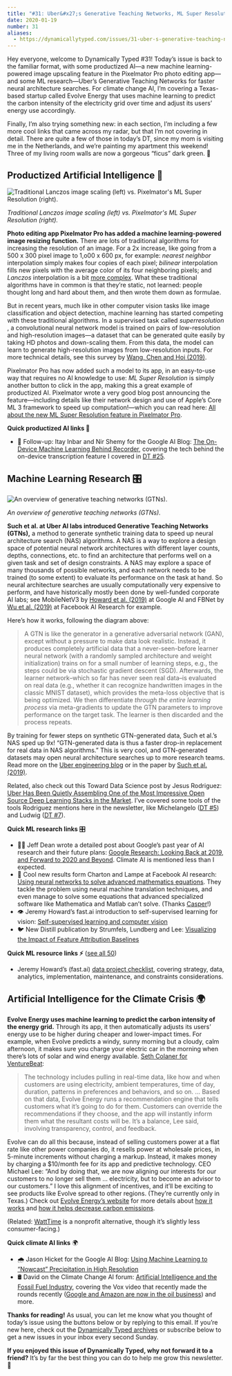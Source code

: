 ```yaml
---
title: "#31: Uber&#x27;s Generative Teaching Networks, ML Super Resolution in Pixelmator Pro, and Evolve Energy "
date: 2020-01-19
number: 31
aliases:
  - https://dynamicallytyped.com/issues/31-uber-s-generative-teaching-networks-ml-super-resolution-in-pixelmator-pro-and-evolve-energy-219307
---
```


Hey everyone, welcome to Dynamically Typed #31!
Today’s issue is back to the familiar format, with some productized AI—a new machine learning-powered image upscaling feature in the Pixelmator Pro photo editing app—and some ML research—Uber’s Generative Teaching Networks for faster neural architecture searches.
For climate change AI, I’m covering a Texas-based startup called Evolve Energy that uses machine learning to predict the carbon intensity of the electricity grid over time and adjust its users’ energy use accordingly.

Finally, I’m also trying something new: in each section, I’m including a few more cool links that came across my radar, but that I’m not covering in detail.
There are quite a few of those in today’s DT, since my mom is visiting me in the Netherlands, and we’re painting my apartment this weekend!
Three of my living room walls are now a gorgeous “ficus” dark green.
🍃

## Productized Artificial Intelligence 🔌

![Traditional Lanczos image scaling (left) vs. Pixelmator's ML Super Resolution (right).](https://s3.amazonaws.com/revue/items/images/005/438/009/mail/7aa6c012560888ef571ba22e4426a2e0.png?1579244221)

_Traditional Lanczos image scaling (left) vs. Pixelmator's ML Super Resolution (right)._

**Photo editing app Pixelmator Pro has added a machine learning-powered image resizing function.**
There are lots of traditional algorithms for increasing the resolution of an image.
For a 2x increase, like going from a 500 x 300 pixel image to 1,o00 x 600 px, for example: _nearest neighbor_ interpolation simply makes four copies of each pixel; _bilinear_ interpolation fills new pixels with the average color of its four neighboring pixels; and _Lanczos_ interpolation is a bit [more complex](https://en.wikipedia.org/wiki/Lanczos_resampling?utm_campaign=Dynamically%20Typed&utm_medium=email&utm_source=Revue%20newsletter#Interpolation_formula).
What these traditional algorithms have in common is that they’re static, not learned: people thought long and hard about them, and then wrote them down as formulae.

But in recent years, much like in other computer vision tasks like image classification and object detection, machine learning has started competing with these traditional algorithms.
In a supervised task called _superresolution_ , a convolutional neural network model is trained on pairs of low-resolution and high-resolution images—a dataset that can be generated quite easily by taking HD photos and down-scaling them.
From this data, the model can learn to generate high-resolution images from low-resolution inputs.
For more technical details, see this survey by [Wang, Chen and Hoi (2019)](https://arxiv.org/abs/1902.06068?utm_campaign=Dynamically%20Typed&utm_medium=email&utm_source=Revue%20newsletter).

Pixelmator Pro has now added such a model to its app, in an easy-to-use way that requires no AI knowledge to use: _ML Super Resolution_ is simply another button to click in the app, making this a great example of productized AI.
Pixelmator wrote a very good blog post announcing the feature—including details like their network design and use of Apple’s Core ML 3 framework to speed up computation!—which you can read here: [All about the new ML Super Resolution feature in Pixelmator Pro](https://www.pixelmator.com/blog/2019/12/17/all-about-the-new-ml-super-resolution-feature-in-pixelmator-pro/?utm_campaign=Dynamically%20Typed&utm_medium=email&utm_source=Revue%20newsletter).

**Quick productized AI links 🔌**

* 📱 Follow-up: Itay Inbar and Nir Shemy for the Google AI Blog: [The On-Device Machine Learning Behind Recorder](https://ai.googleblog.com/2019/12/the-on-device-machine-learning-behind.html?utm_campaign=Dynamically%20Typed&utm_medium=email&utm_source=Revue%20newsletter), covering the tech behind the on-device transcription feature I covered in [DT #25](https://dynamicallytyped.com/issues/25-ai-powered-rainforest-monitoring-google-s-pixel-4-and-openai-s-rubik-s-cube-solving-robot-hand-204685?utm_campaign=Dynamically%20Typed&utm_medium=email&utm_source=Revue%20newsletter).

## Machine Learning Research 🎛

![An overview of generative teaching networks (GTNs).](https://s3.amazonaws.com/revue/items/images/005/441/290/mail/b3d1ff5176d0e1de9820bfc2110de397.jpeg?1579282063)

_An overview of generative teaching networks (GTNs)._

**Such et al.
at Uber AI labs introduced Generative Teaching Networks (GTNs),** a method to generate synthetic training data to speed up neural architecture search (NAS) algorithms.
A NAS is a way to explore a design space of potential neural network architectures with different layer counts, depths, connections, etc.
to find an architecture that performs well on a given task and set of design constraints.
A NAS may explore a space of many thousands of possible networks, and each network needs to be trained (to some extent) to evaluate its performance on the task at hand.
So neural architecture searches are usually computationally very expensive to perform, and have historically mostly been done by well-funded corporate AI labs; see MobileNetV3 by [Howard et al.
(2019)](https://arxiv.org/abs/1905.02244?utm_campaign=Dynamically%20Typed&utm_medium=email&utm_source=Revue%20newsletter) at Google AI and FBNet by [Wu et al.
(2019)](http://openaccess.thecvf.com/content_CVPR_2019/html/Wu_FBNet_Hardware-Aware_Efficient_ConvNet_Design_via_Differentiable_Neural_Architecture_Search_CVPR_2019_paper.html?utm_campaign=Dynamically%20Typed&utm_medium=email&utm_source=Revue%20newsletter) at Facebook AI Research for example.

Here’s how it works, following the diagram above:

> A GTN is like the generator in a generative adversarial network (GAN), except without a pressure to make data look realistic.
> Instead, it produces completely artificial data that a never-seen-before learner neural network (with a randomly sampled architecture and weight initialization) trains on for a small number of learning steps, e.g., the steps could be via stochastic gradient descent (SGD).
> Afterwards, the learner network–which so far has never seen real data–is evaluated on real data (e.g., whether it can recognize handwritten images in the classic MNIST dataset), which provides the meta-loss objective that is being optimized.
> We then differentiate _through the entire learning process_ via meta-gradients to update the GTN parameters to improve performance on the target task.
> The learner is then discarded and the process repeats.

By training for fewer steps on synthetic GTN-generated data, Such et al.’s NAS sped up 9x!
“GTN-generated data is thus a faster drop-in replacement for real data in NAS algorithms.” This is very cool, and GTN-generated datasets may open neural architecture searches up to more research teams.
Read more on the [Uber engineering blog](https://eng.uber.com/generative-teaching-networks/?utm_campaign=Dynamically%20Typed&utm_medium=email&utm_source=Revue%20newsletter) or in the paper by [Such et al.
(2019)](https://arxiv.org/abs/1912.07768?utm_campaign=Dynamically%20Typed&utm_medium=email&utm_source=Revue%20newsletter).

Related, also check out this Toward Data Science post by Jesus Rodriguez: [Uber Has Been Quietly Assembling One of the Most Impressive Open Source Deep Learning Stacks in the Market](https://towardsdatascience.com/uber-has-been-quietly-assembling-one-of-the-most-impressive-open-source-deep-learning-stacks-in-b645656ddddb?utm_campaign=Dynamically%20Typed&utm_medium=email&utm_source=Revue%20newsletter).
I’ve covered some tools of the tools Rodriguez mentions here in the newsletter, like Michelangelo ([DT #5](https://dynamicallytyped.com/issues/5-hey-google-what-s-a-golden-kitty-153366?utm_campaign=Dynamically%20Typed&utm_medium=email&utm_source=Revue%20newsletter)) and Ludwig ([DT #7](https://dynamicallytyped.com/issues/7-no-code-no-problem-from-indie-makers-to-machine-learning-158462?utm_campaign=Dynamically%20Typed&utm_medium=email&utm_source=Revue%20newsletter)).

**Quick ML research links** 🎛

* 👨‍🔬 Jeff Dean wrote a detailed post about Google’s past year of AI research and their future plans: [Google Research: Looking Back at 2019, and Forward to 2020 and Beyond](https://ai.googleblog.com/2020/01/google-research-looking-back-at-2019.html?utm_campaign=Dynamically%20Typed&utm_medium=email&utm_source=Revue%20newsletter). Climate AI is mentioned less than I expected.
* 🧮 Cool new results form Charton and Lampe at Facebook AI research: [Using neural networks to solve advanced mathematics equations](https://ai.facebook.com/blog/using-neural-networks-to-solve-advanced-mathematics-equations/?utm_campaign=Dynamically%20Typed&utm_medium=email&utm_source=Revue%20newsletter). They tackle the problem using neural machine translation techniques, and even manage to solve some equations that advanced specialized software like Mathematica and Matlab can’t solve. (Thanks [Casper](https://twitter.com/CasperBoone?utm_campaign=Dynamically%20Typed&utm_medium=email&utm_source=Revue%20newsletter)!)
* 👁 Jeremy Howard’s fast.ai introduction to self-supervised learning for vision: [Self-supervised learning and computer vision](https://www.fast.ai/2020/01/13/self_supervised/?utm_campaign=Dynamically%20Typed&utm_medium=email&utm_source=Revue%20newsletter)
* 🐦 New Distill publication by Strumfels, Lundberg and Lee: [Visualizing the Impact of Feature Attribution Baselines](https://distill.pub/2020/attribution-baselines/?utm_campaign=Dynamically%20Typed&utm_medium=email&utm_source=Revue%20newsletter)

**Quick ML resource links ⚡️** ([see all 50](https://www.notion.so/adab36fecaea4306880898f41dcb9cb3?utm_campaign=Dynamically%20Typed&utm_medium=email&utm_source=Revue%20newsletter&v=cb3a74562c914234ac171931dad6c2e4))

* Jeremy Howard’s (fast.ai) [data project checklist](https://www.fast.ai/2020/01/07/data-questionnaire/?utm_campaign=Dynamically%20Typed&utm_medium=email&utm_source=Revue%20newsletter), covering strategy, data, analytics, implementation, maintenance, and constraints considerations.

## Artificial Intelligence for the Climate Crisis 🌍

**Evolve Energy uses machine learning to predict the carbon intensity of the energy grid.**
Through its app, it then automatically adjusts its users’ energy use to be higher during cheaper and lower-impact times.
For example, when Evolve predicts a windy, sunny morning but a cloudy, calm afternoon, it makes sure you charge your electric car in the morning when there’s lots of solar and wind energy available.
[Seth Colaner for VentureBeat](https://venturebeat.com/2019/11/05/evolve-energy-uses-machine-learning-and-analytics-to-save-renewable-energy-customers-money/?utm_campaign=Dynamically%20Typed&utm_medium=email&utm_source=Revue%20newsletter):

> The technology includes pulling in real-time data, like how and when customers are using electricity, ambient temperatures, time of day, duration, patterns in preferences and behaviors, and so on.
> … Based on that data, Evolve Energy runs a recommendation engine that tells customers what it’s going to do for them.
> Customers can override the recommendations if they choose, and the app will instantly inform them what the resultant costs will be.
> It’s a balance, Lee said, involving transparency, control, and feedback.

Evolve can do all this because, instead of selling customers power at a flat rate like other power companies do, it resells power at wholesale prices, in 5-minute increments without charging a markup.
Instead, it makes money by charging a $10/month fee for its app and predictive technology.
CEO Michael Lee: “And by doing that, we are now aligning our interests for our customers to no longer sell them … electricity, but to become an advisor to our customers.” I love this alignment of incentives, and it’ll be exciting to see products like Evolve spread to other regions.
(They’re currently only in Texas.) Check out [Evolve Energy’s website](https://www.evolvemyenergy.com/?utm_campaign=Dynamically%20Typed&utm_medium=email&utm_source=Revue%20newsletter) for more details about [how it works](https://www.evolvemyenergy.com/how-it-works?utm_campaign=Dynamically%20Typed&utm_medium=email&utm_source=Revue%20newsletter) and [how it helps decrease carbon emissions](https://www.evolvemyenergy.com/carbon-savings?utm_campaign=Dynamically%20Typed&utm_medium=email&utm_source=Revue%20newsletter).

(Related: [WattTime](https://www.watttime.org/?utm_campaign=Dynamically%20Typed&utm_medium=email&utm_source=Revue%20newsletter) is a nonprofit alternative, though it’s slightly less consumer-facing.)

**Quick climate AI links** 🌍

* 🌧 Jason Hicket for the Google AI Blog: [Using Machine Learning to “Nowcast” Precipitation in High Resolution](https://ai.googleblog.com/2020/01/using-machine-learning-to-nowcast.html?utm_campaign=Dynamically%20Typed&utm_medium=email&utm_source=Revue%20newsletter)
* 🛢 David on the Climate Change AI forum: [Artificial Intelligence and the Fossil Fuel Industry](https://forum.climatechange.ai/t/artificial-intelligence-and-the-fossil-fuel-industry/1031?utm_campaign=Dynamically%20Typed&utm_medium=email&utm_source=Revue%20newsletter), covering the Vox video that recently made the rounds recently ([Google and Amazon are now in the oil business](https://forum.climatechange.ai/t/artificial-intelligence-and-the-fossil-fuel-industry/1031?utm_campaign=Dynamically%20Typed&utm_medium=email&utm_source=Revue%20newsletter)) and more.

**Thanks for reading!**
As usual, you can let me know what you thought of today’s issue using the buttons below or by replying to this email.
If you’re new here, check out the [Dynamically Typed archives](https://dynamicallytyped.com/?utm_campaign=Dynamically%20Typed&utm_medium=email&utm_source=Revue%20newsletter) or subscribe below to get a new issues in your inbox every second Sunday.

**If you enjoyed this issue of Dynamically Typed, why not forward it to a friend?**
It’s by far the best thing you can do to help me grow this newsletter.
🤟